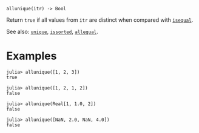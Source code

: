 ```
allunique(itr) -> Bool
```

Return `true` if all values from `itr` are distinct when compared with [`isequal`](@ref).

See also: [`unique`](@ref), [`issorted`](@ref), [`allequal`](@ref).

# Examples

```jldoctest
julia> allunique([1, 2, 3])
true

julia> allunique([1, 2, 1, 2])
false

julia> allunique(Real[1, 1.0, 2])
false

julia> allunique([NaN, 2.0, NaN, 4.0])
false
```
